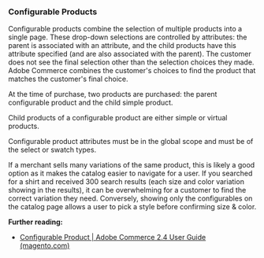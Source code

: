 ### Configurable Products

Configurable products combine the selection of multiple products into a single page. These drop-down selections are controlled by attributes: the parent is associated with an attribute, and the child products have this attribute specified (and are also associated with the parent). The customer does not see the final selection other than the selection choices they made. Adobe Commerce combines the customer's choices to find the product that matches the customer's final choice.

At the time of purchase, two products are purchased: the parent configurable product and the child simple product.

Child products of a configurable product are either simple or virtual products.

Configurable product attributes must be in the global scope and must be of the select or swatch types.

If a merchant sells many variations of the same product, this is likely a good option as it makes the catalog easier to navigate for a user. If you searched for a shirt and received 300 search results (each size and color variation showing in the results), it can be overwhelming for a customer to find the correct variation they need. Conversely, showing only the configurables on the catalog page allows a user to pick a style before confirming size & color.

**Further reading:**
* [Configurable Product | Adobe Commerce 2.4 User Guide (magento.com)](https://docs.magento.com/user-guide/catalog/product-create-configurable.html)

